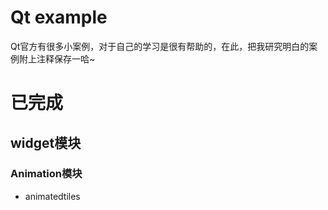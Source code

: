 # Qt example
Qt官方有很多小案例，对于自己的学习是很有帮助的，在此，把我研究明白的案例附上注释保存一哈~

# 已完成

## widget模块
### Animation模块
+ animatedtiles

